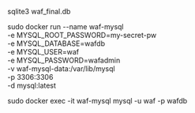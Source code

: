 sqlite3 waf_final.db

sudo docker run --name waf-mysql \
    -e MYSQL_ROOT_PASSWORD=my-secret-pw \
    -e MYSQL_DATABASE=wafdb \
    -e MYSQL_USER=waf \
    -e MYSQL_PASSWORD=wafadmin \
    -v waf-mysql-data:/var/lib/mysql \
    -p 3306:3306 \
    -d mysql:latest

sudo docker exec -it waf-mysql mysql -u waf -p wafdb
